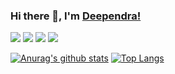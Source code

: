 ### Hi there 👋, I'm [Deependra!](http://dsrportfolio.me/portfolio/)

[<img src="https://img.icons8.com/doodle/48/000000/instagram-new.png"/>](https://www.instagram.com/dsr1505/) [<img src="https://img.icons8.com/doodle/48/000000/twitter--v1.png"/>](https://twitter.com/dsr1505) [<img src="https://img.icons8.com/doodle/48/000000/facebook-new.png"/>](https://www.facebook.com/dsr1598/) [<img src="https://img.icons8.com/doodle/48/000000/linkedin.png"/>](https://www.linkedin.com/in/deependra-singh-rajput/)

[![Anurag's github stats](https://github-readme-stats.vercel.app/api?username=dsr1505&show_icons=true)](https://github.com/dsr1505/github-readme-stats)
[![Top Langs](https://github-readme-stats.vercel.app/api/top-langs/?username=dsr1505&layout=compact)](https://github.com/anuraghazra/github-readme-stats)
